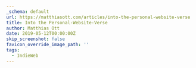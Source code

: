 ```yaml
---
_schema: default
url: https://matthiasott.com/articles/into-the-personal-website-verse
title: Into the Personal-Website-Verse
author: Matthias Ott
date: 2019-05-12T00:00:00Z
skip_screenshot: false
favicon_override_image_path: ''
tags:
  - IndieWeb
---
```


